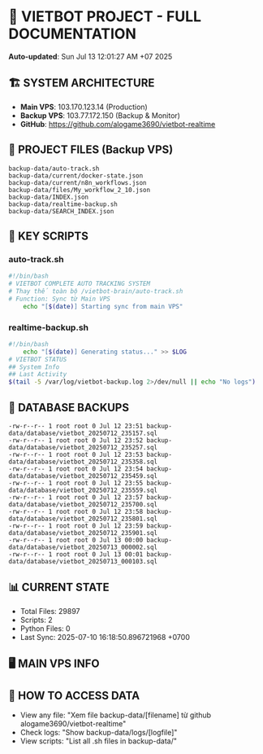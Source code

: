# 🤖 VIETBOT PROJECT - FULL DOCUMENTATION
**Auto-updated**: Sun Jul 13 12:01:27 AM +07 2025

## 🏗️ SYSTEM ARCHITECTURE
- **Main VPS**: 103.170.123.14 (Production)
- **Backup VPS**: 103.77.172.150 (Backup & Monitor)
- **GitHub**: https://github.com/alogame3690/vietbot-realtime

## 📁 PROJECT FILES (Backup VPS)
```
backup-data/auto-track.sh
backup-data/current/docker-state.json
backup-data/current/n8n_workflows.json
backup-data/files/My_workflow_2_10.json
backup-data/INDEX.json
backup-data/realtime-backup.sh
backup-data/SEARCH_INDEX.json
```

## 🔧 KEY SCRIPTS
### auto-track.sh
```bash
#!/bin/bash
# VIETBOT COMPLETE AUTO TRACKING SYSTEM
# Thay thế toàn bộ /vietbot-brain/auto-track.sh
# Function: Sync từ Main VPS
    echo "[$(date)] Starting sync from main VPS"
```
### realtime-backup.sh
```bash
#!/bin/bash
    echo "[$(date)] Generating status..." >> $LOG
# VIETBOT STATUS
## System Info
## Last Activity
$(tail -5 /var/log/vietbot-backup.log 2>/dev/null || echo "No logs")
```

## 💾 DATABASE BACKUPS
```
-rw-r--r-- 1 root root 0 Jul 12 23:51 backup-data/database/vietbot_20250712_235157.sql
-rw-r--r-- 1 root root 0 Jul 12 23:52 backup-data/database/vietbot_20250712_235257.sql
-rw-r--r-- 1 root root 0 Jul 12 23:53 backup-data/database/vietbot_20250712_235358.sql
-rw-r--r-- 1 root root 0 Jul 12 23:54 backup-data/database/vietbot_20250712_235459.sql
-rw-r--r-- 1 root root 0 Jul 12 23:55 backup-data/database/vietbot_20250712_235559.sql
-rw-r--r-- 1 root root 0 Jul 12 23:57 backup-data/database/vietbot_20250712_235700.sql
-rw-r--r-- 1 root root 0 Jul 12 23:58 backup-data/database/vietbot_20250712_235801.sql
-rw-r--r-- 1 root root 0 Jul 12 23:59 backup-data/database/vietbot_20250712_235901.sql
-rw-r--r-- 1 root root 0 Jul 13 00:00 backup-data/database/vietbot_20250713_000002.sql
-rw-r--r-- 1 root root 0 Jul 13 00:01 backup-data/database/vietbot_20250713_000103.sql
```

## 📊 CURRENT STATE
- Total Files: 29897
- Scripts: 2
- Python Files: 0
- Last Sync: 2025-07-10 16:18:50.896721968 +0700

## 🖥️ MAIN VPS INFO


## 🚨 HOW TO ACCESS DATA
- View any file: "Xem file backup-data/[filename] từ github alogame3690/vietbot-realtime"
- Check logs: "Show backup-data/logs/[logfile]"
- View scripts: "List all .sh files in backup-data/"
